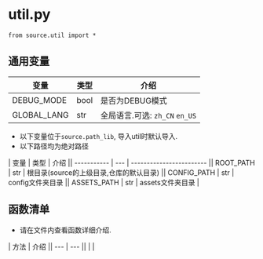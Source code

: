 # util.py

`from source.util import *`

## 通用变量

| 变量        | 类型 | 介绍                           |
| ----------- | ---- | ------------------------------ |
| DEBUG_MODE  | bool | 是否为DEBUG模式                |
| GLOBAL_LANG | str  | 全局语言.可选: `zh_CN` `en_US` |

- 以下变量位于`source.path_lib`, 导入util时默认导入.
- 以下路径均为绝对路径

| 变量          | 类型  | 介绍                       || ----------- | --- | ------------------------ || ROOT_PATH   | str | 根目录(source的上级目录,仓库的默认目录) || CONFIG_PATH | str | config文件夹目录              || ASSETS_PATH | str | assets文件夹目录              |

## 函数清单

- 请在文件内查看函数详细介绍.

| 方法  | 介绍  || --- | --- ||     |     |

